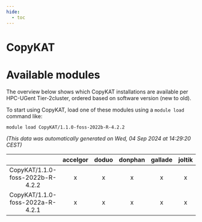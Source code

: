```yaml
---
hide:
  - toc
---
```


CopyKAT
=======

# Available modules


The overview below shows which CopyKAT installations are available per HPC-UGent Tier-2cluster, ordered based on software version (new to old).

To start using CopyKAT, load one of these modules using a `module load` command like:

```shell
module load CopyKAT/1.1.0-foss-2022b-R-4.2.2
```

*(This data was automatically generated on Wed, 04 Sep 2024 at 14:29:20 CEST)*  

| |accelgor|doduo|donphan|gallade|joltik|shinx|skitty|
| :---: | :---: | :---: | :---: | :---: | :---: | :---: | :---: |
|CopyKAT/1.1.0-foss-2022b-R-4.2.2|x|x|x|x|x|-|x|
|CopyKAT/1.1.0-foss-2022a-R-4.2.1|x|x|x|x|x|-|x|
